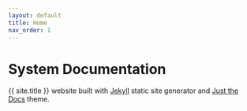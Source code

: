 ```yaml
---
layout: default
title: Home
nav_order: 1
---
```


# System Documentation

{{ site.title }} website built with [Jekyll](https://jekyllrb.com) static site generator and [Just the Docs](https://pmarsceill.github.io/just-the-docs/) theme.
